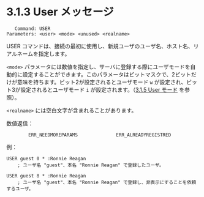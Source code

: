 # 3.1.3 User メッセージ

```
   Command: USER
Parameters: <user> <mode> <unused> <realname>
```

USER コマンドは、接続の最初に使用し、新規ユーザのユーザ名、ホスト名、リアルネームを指定します。

`<mode>` パラメータには数値を指定し、サーバに登録する際にユーザモードを自動的に設定することができます。このパラメータはビットマスクで、2ビットだけが意味を持ちます。ビット2が設定されるとユーザモード `w` が設定され、ビット3が設定されるとユーザモード `i` が設定されます。（[3.1.5 User モード](./user-mode-message.md) を参照）。

`<realname>` には空白文字が含まれることがあります。

数値返信：

```
        ERR_NEEDMOREPARAMS              ERR_ALREADYREGISTRED
```

例：

```
USER guest 0 * :Ronnie Reagan
    ; ユーザ名 "guest"、本名 "Ronnie Reagan" で登録したユーザ。

USER guest 8 * :Ronnie Reagan
    ; ユーザ名 "guest"、本名 "Ronnie Reagan" で登録し、非表示にすることを依頼するユーザ。
```
